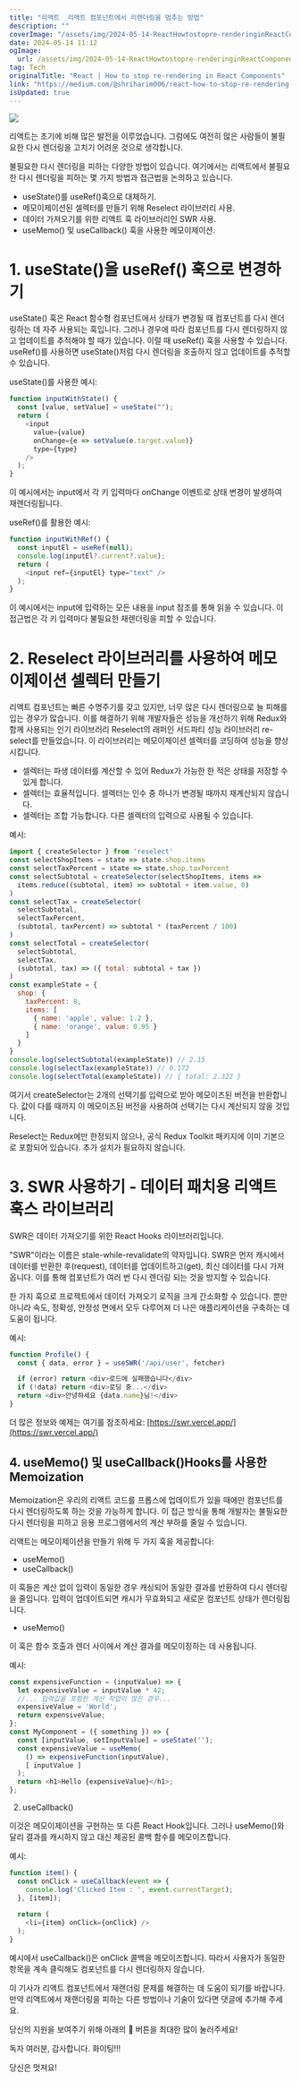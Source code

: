 ```yaml
---
title: "리액트  리액트 컴포넌트에서 리렌더링을 멈추는 방법"
description: ""
coverImage: "/assets/img/2024-05-14-ReactHowtostopre-renderinginReactComponents_0.png"
date: 2024-05-14 11:12
ogImage: 
  url: /assets/img/2024-05-14-ReactHowtostopre-renderinginReactComponents_0.png
tag: Tech
originalTitle: "React | How to stop re-rendering in React Components"
link: "https://medium.com/@shriharim006/react-how-to-stop-re-rendering-in-react-components-bab286f13d33"
isUpdated: true
---
```





<img src="/assets/img/2024-05-14-ReactHowtostopre-renderinginReactComponents_0.png" />

리액트는 초기에 비해 많은 발전을 이루었습니다. 그럼에도 여전히 많은 사람들이 불필요한 다시 렌더링을 고치기 어려운 것으로 생각합니다.

불필요한 다시 렌더링을 피하는 다양한 방법이 있습니다. 여기에서는 리액트에서 불필요한 다시 렌더링을 피하는 몇 가지 방법과 접근법을 논의하고 있습니다.

- useState()를 useRef()훅으로 대체하기.
- 메모이제이션된 셀렉터를 만들기 위해 Reselect 라이브러리 사용.
- 데이터 가져오기를 위한 리액트 훅 라이브러리인 SWR 사용.
- useMemo() 및 useCallback() 훅을 사용한 메모이제이션.



# 1. useState()을 useRef() 훅으로 변경하기

useState() 훅은 React 함수형 컴포넌트에서 상태가 변경될 때 컴포넌트를 다시 렌더링하는 데 자주 사용되는 훅입니다. 그러나 경우에 따라 컴포넌트를 다시 렌더링하지 않고 업데이트를 추적해야 할 때가 있습니다. 이럴 때 useRef() 훅을 사용할 수 있습니다. useRef()를 사용하면 useState()처럼 다시 렌더링을 호출하지 않고 업데이트를 추적할 수 있습니다.

useState()를 사용한 예시:

```js
function inputWithState() {
  const [value, setValue] = useState("");
  return (
    <input 
      value={value} 
      onChange={e => setValue(e.target.value)} 
      type={type} 
    />
  );
}
```



이 예시에서는 input에서 각 키 입력마다 onChange 이벤트로 상태 변경이 발생하여 재렌더링됩니다.

useRef()를 활용한 예시:

```js
function inputWithRef() {
  const inputEl = useRef(null);
  console.log(inputEl?.current?.value);
  return (
    <input ref={inputEl} type="text" />
  );
}
```

이 예시에서는 input에 입력하는 모든 내용을 input 참조를 통해 읽을 수 있습니다. 이 접근법은 각 키 입력마다 불필요한 재렌더링을 피할 수 있습니다.



# 2. Reselect 라이브러리를 사용하여 메모이제이션 셀렉터 만들기

리액트 컴포넌트는 빠른 수명주기를 갖고 있지만, 너무 많은 다시 렌더링으로 늘 피해를 입는 경우가 많습니다. 이를 해결하기 위해 개발자들은 성능을 개선하기 위해 Redux와 함께 사용되는 인기 라이브러리 Reselect의 래퍼인 서드파티 성능 라이브러리 re-select를 만들었습니다. 이 라이브러리는 메모이제이션 셀렉터를 코딩하여 성능을 향상시킵니다.

- 셀렉터는 파생 데이터를 계산할 수 있어 Redux가 가능한 한 적은 상태를 저장할 수 있게 합니다.
- 셀렉터는 효율적입니다. 셀렉터는 인수 중 하나가 변경될 때까지 재계산되지 않습니다.
- 셀렉터는 조합 가능합니다. 다른 셀렉터의 입력으로 사용될 수 있습니다.

예시:



```js
import { createSelector } from 'reselect'
const selectShopItems = state => state.shop.items
const selectTaxPercent = state => state.shop.taxPercent
const selectSubtotal = createSelector(selectShopItems, items =>
  items.reduce((subtotal, item) => subtotal + item.value, 0)
)
const selectTax = createSelector(
  selectSubtotal,
  selectTaxPercent,
  (subtotal, taxPercent) => subtotal * (taxPercent / 100)
)
const selectTotal = createSelector(
  selectSubtotal,
  selectTax,
  (subtotal, tax) => ({ total: subtotal + tax })
)
const exampleState = {
  shop: {
    taxPercent: 8,
    items: [
      { name: 'apple', value: 1.2 },
      { name: 'orange', value: 0.95 }
    ]
  }
}
console.log(selectSubtotal(exampleState)) // 2.15
console.log(selectTax(exampleState)) // 0.172
console.log(selectTotal(exampleState)) // { total: 2.322 }
```

여기서 createSelector는 2개의 선택기를 입력으로 받아 메모이즈된 버전을 반환합니다. 값이 다를 때까지 이 메모이즈된 버전을 사용하여 선택기는 다시 계산되지 않을 것입니다.

Reselect는 Redux에만 한정되지 않으나, 공식 Redux Toolkit 패키지에 이미 기본으로 포함되어 있습니다. 추가 설치가 필요하지 않습니다.

# 3. SWR 사용하기 - 데이터 패치용 리액트 훅스 라이브러리



SWR은 데이터 가져오기를 위한 React Hooks 라이브러리입니다.

"SWR"이라는 이름은 stale-while-revalidate의 약자입니다. SWR은 먼저 캐시에서 데이터를 반환한 후(request), 데이터를 업데이트하고(get), 최신 데이터를 다시 가져옵니다. 이를 통해 컴포넌트가 여러 번 다시 렌더링 되는 것을 방지할 수 있습니다.

한 가지 훅으로 프로젝트에서 데이터 가져오기 로직을 크게 간소화할 수 있습니다. 뿐만 아니라 속도, 정확성, 안정성 면에서 모두 다루어져 더 나은 애플리케이션을 구축하는 데 도움이 됩니다.

예시:



```js
function Profile() {
  const { data, error } = useSWR('/api/user', fetcher)

  if (error) return <div>로드에 실패했습니다</div>
  if (!data) return <div>로딩 중...</div>
  return <div>안녕하세요 {data.name}님!</div>
}
```

더 많은 정보와 예제는 여기를 참조하세요: [https://swr.vercel.app/](https://swr.vercel.app/)

## 4. useMemo() 및 useCallback()Hooks를 사용한 Memoization

Memoization은 우리의 리액트 코드를 프롭스에 업데이트가 있을 때에만 컴포넌트를 다시 렌더링하도록 하는 것을 가능하게 합니다. 이 접근 방식을 통해 개발자는 불필요한 다시 렌더링을 피하고 응용 프로그램에서의 계산 부하를 줄일 수 있습니다.




리액트는 메모이제이션을 만들기 위해 두 가지 훅을 제공합니다:

- useMemo()
- useCallback()

이 훅들은 계산 없이 입력이 동일한 경우 캐싱되어 동일한 결과를 반환하여 다시 렌더링을 줄입니다. 입력이 업데이트되면 캐시가 무효화되고 새로운 컴포넌트 상태가 렌더링됩니다.

- useMemo()



이 훅은 함수 호출과 렌더 사이에서 계산 결과를 메모이징하는 데 사용됩니다.

예시:

```js
const expensiveFunction = (inputValue) => {
  let expensiveValue = inputValue * 42;
  //... 입력값을 포함한 계산 작업이 많은 경우...
  expensiveValue = 'World';
  return expensiveValue;
};
const MyComponent = ({ something }) => {
  const [inputValue, setInputValue] = useState('');  
  const expensiveValue = useMemo(
    () => expensiveFunction(inputValue), 
    [ inputValue ]
  );  
  return <h1>Hello {expensiveValue}</h1>;
};
```

2. useCallback()



이것은 메모이제이션을 구현하는 또 다른 React Hook입니다. 그러나 useMemo()와 달리 결과를 캐시하지 않고 대신 제공된 콜백 함수를 메모이즈합니다.

예시:

```js
function item() {
  const onClick = useCallback(event => {
    console.log('Clicked Item : ', event.currentTarget);
  }, [item]);
  
  return (
    <li={item} onClick={onClick} />
  );
}
```

예시에서 useCallback()은 onClick 콜백을 메모이즈합니다. 따라서 사용자가 동일한 항목을 계속 클릭해도 컴포넌트를 다시 렌더링하지 않습니다.



이 기사가 리액트 컴포넌트에서 재랜더링 문제를 해결하는 데 도움이 되기를 바랍니다. 만약 리액트에서 재랜더링을 피하는 다른 방법이나 기술이 있다면 댓글에 추가해 주세요.

당신의 지원을 보여주기 위해 아래의 👏 버튼을 최대한 많이 눌러주세요!

독자 여러분, 감사합니다. 화이팅!!!

당신은 멋져요!